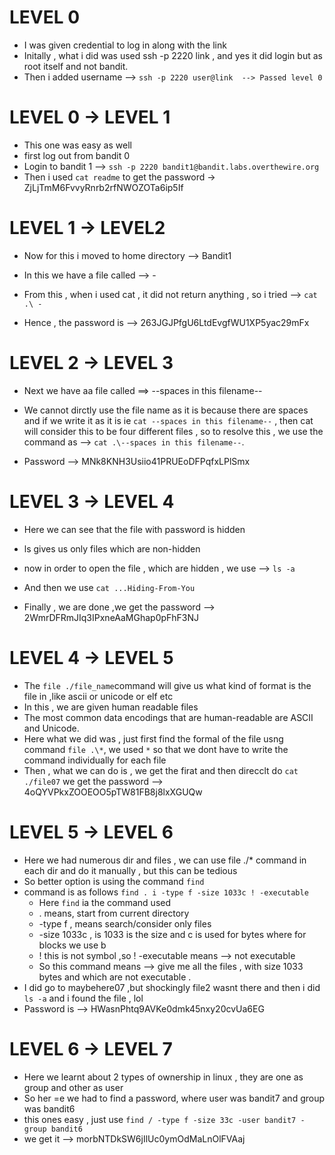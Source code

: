 # LEVEL 0

- I was given credential to log in along with the link
- Initally , what i did was used ssh -p 2220 link , and yes it did login but as root itself and not bandit.
- Then i added username -->  ` ssh -p 2220 user@link  --> Passed level 0 `

# LEVEL 0 -> LEVEL 1

- This one was easy as well 
- first log out from bandit 0
- Login to bandit 1 --> ` ssh -p 2220 bandit1@bandit.labs.overthewire.org ` 
- Then i used ` cat readme ` to get the password -> ZjLjTmM6FvvyRnrb2rfNWOZOTa6ip5If

# LEVEL 1 -> LEVEL2 

- Now for this i moved to home directory --> Bandit1 

- In this we have a file called -->  -  

- From this , when i used cat , it did not return anything , so i tried --> ` cat .\ - `

- Hence , the password is --> 263JGJPfgU6LtdEvgfWU1XP5yac29mFx

# LEVEL 2 -> LEVEL 3

- Next we have aa file called ==> --spaces in this filename-- 

- We cannot dirctly use the file name as it is because there are spaces and if we write it as it is ie ` cat --spaces in this filename-- ` , then cat will consider this to be four different files , so to resolve this  , we use the command as --> ` cat .\--spaces in this filename-- `.

- Password --> MNk8KNH3Usiio41PRUEoDFPqfxLPlSmx

# LEVEL 3 -> LEVEL 4

- Here we can see that the file with password is hidden 

- ls gives us only files which are non-hidden

- now in order to open the file , which are hidden , we use --> ` ls -a ` 

- And then we use ` cat ...Hiding-From-You `

- Finally , we are done ,we get the password --> 2WmrDFRmJIq3IPxneAaMGhap0pFhF3NJ

# LEVEL 4 -> LEVEL 5

- The ` file ./file_name `command will give us what kind of format is the file in ,like ascii or unicode or elf etc 
- In this , we are given human readable files
- The most common data encodings that are human-readable are ASCII and Unicode.
- Here what we did was , just first find the formal of the file usng command ` file .\* `, we used `*` so that we dont have to write the command individually for each file
- Then , what we can do is , we get the firat and then direcclt do ` cat ./file07 ` we get the password --> 4oQYVPkxZOOEOO5pTW81FB8j8lxXGUQw

# LEVEL 5 -> LEVEL 6

- Here we had numerous dir and files , we can use file ./* command in each dir and do it manually , but this can be tedious
- So better option is using the command ` find `
- command is as follows ` find . i -type f -size 1033c ! -executable `
    - Here `find` ia the command used 
    - .  means, start from current directory
    - -type f , means search/consider only files 
    - -size 1033c , is 1033 is the size and c is used for bytes where for blocks we use b
    - ! this is not symbol ,so ! -executable means --> not executable
    - So this command means --> give me all the files , with size 1033 bytes and which are not executable .
- I did go to maybehere07 ,but shockingly file2 wasnt there and then  i did ` ls -a ` and i found the file , lol
- Password is --> HWasnPhtq9AVKe0dmk45nxy20cvUa6EG

# LEVEL 6 -> LEVEL 7

- Here we learnt about 2 types of ownership in linux , they are one as group and other as user
- So her =e we had to find a password, where user was bandit7 and group was bandit6
- this ones easy , just use ` find / -type f -size 33c -user bandit7 -group bandit6 `
- we get it --> morbNTDkSW6jIlUc0ymOdMaLnOlFVAaj
